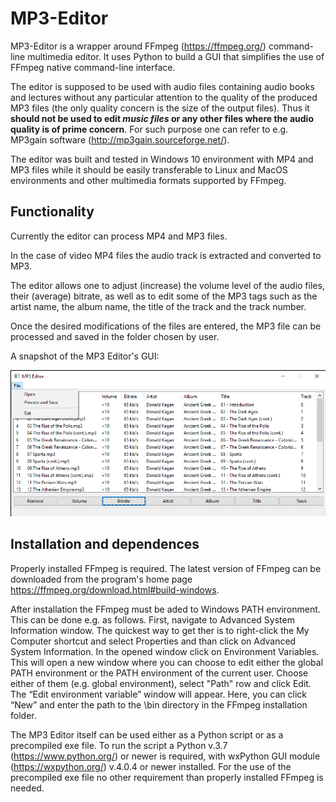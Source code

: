# MP3-Editor
MP3-Editor is a wrapper around FFmpeg (https://ffmpeg.org/) command-line multimedia editor. It uses Python to build a GUI that simplifies the use of FFmpeg native command-line interface.

The editor is supposed to be used with audio files containing audio books and lectures without any particular attention to the quality of the produced MP3 files (the only quality concern is the size of the output files). Thus it **should not be used to edit _music files_ or any other files where the audio quality is of prime concern**. For such purpose one can refer to e.g. MP3gain software (http://mp3gain.sourceforge.net/).

The editor was built and tested in Windows 10 environment with MP4 and MP3 files while it should be easily transferable to Linux and MacOS environments and other multimedia formats supported by FFmpeg.

## Functionality
Currently the editor can process MP4 and MP3 files.

In the case of video MP4 files the audio track is extracted and converted to MP3.

The editor allows one to adjust (increase) the volume level of the audio files, their (average) bitrate, as well as to edit some of the MP3 tags such as the artist name, the album name, the title of the track and the track number.

Once the desired modifications of the files are entered, the MP3 file can be processed and saved in the folder chosen by user.

A snapshot of the MP3 Editor's GUI:

![GUI example](MP3-Editor-GUI-example.png)

## Installation and dependences
Properly installed FFmpeg is required. The latest version of FFmpeg can be downloaded from the program's home page https://ffmpeg.org/download.html#build-windows.

After installation the FFmpeg must be aded to Windows PATH environment. This can be done e.g. as follows. First, navigate to Advanced System Information window. The quickest way to get ther is to right-click the My Computer shortcut and select Properties and than click on Advanced System Information. In the opened window click on Environment Variables. This will open a new window where you can choose to edit either the global PATH environment or the PATH environment of the current user. Choose either of them (e.g. global environment), select "Path" row and click Edit. The “Edit environment variable” window will appear. Here, you can click “New” and enter the path to the \bin directory in the FFmpeg installation folder.

The MP3 Editor itself can be used either as a Python script or as a precompiled exe file. To run the script a Python v.3.7 (https://www.python.org/) or newer is required, with wxPython GUI module (https://wxpython.org/) v.4.0.4 or newer installed. For the use of the precompiled exe file no other requirement than properly installed FFmpeg is needed.
